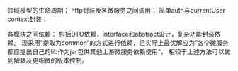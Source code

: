 领域模型的生命周期；
http封装及各微服务之间调用；
简单auth与currentUser context封装；

各模块之间依赖： 
  包括DTO依赖，interface和abstract设计，复杂功能封装依赖。
  现采用”提取为common“的方式进行依赖，但实际上最优解应为”各个微服务都应提出自己的lib作为jar包供其他上游微服务依赖使用“，
  相较于上述方法可以做到解耦及更细微的版本控制。
